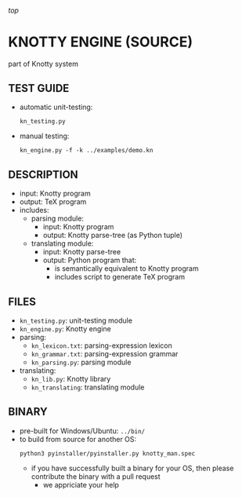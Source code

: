 <h6>top

# KNOTTY ENGINE (SOURCE)
part of Knotty system

## TEST GUIDE
- automatic unit-testing:
  ```
  kn_testing.py

  ```
- manual testing:
  ```
  kn_engine.py -f -k ../examples/demo.kn

  ```

## DESCRIPTION
- input: Knotty program
- output: TeX program
- includes:
  - parsing module:
    - input: Knotty program
    - output: Knotty parse-tree (as Python tuple)
  - translating module:
    - input: Knotty parse-tree
    - output: Python program that:
      - is semantically equivalent to Knotty program
      - includes script to generate TeX program

## FILES
- `kn_testing.py`: unit-testing module
- `kn_engine.py`: Knotty engine
- parsing:
  - `kn_lexicon.txt`: parsing-expression lexicon
  - `kn_grammar.txt`: parsing-expression grammar
  - `kn_parsing.py`: parsing module
- translating:
  - `kn_lib.py`: Knotty library
  - `kn_translating`: translating module

## BINARY
- pre-built for Windows/Ubuntu: `../bin/`
- to build from source for another OS:
  ```
  python3 pyinstaller/pyinstaller.py knotty_man.spec

  ```
  - if you have successfully built a binary for your OS,
    then please contribute the binary with a pull request
    - we appriciate your help

